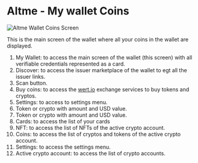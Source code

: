 # Altme - My wallet Coins


<!-- My wallet NFTs part -->
<div class="responsive-container">
  <div class="responsive-image-wallet-coins">
    <img src="/img/ssi_screen/altme_wallet_coins.png" alt="Altme Wallet Coins Screen" style={{ width: '100%', height: 'auto' }} />
  </div>
  <div class="responsive-text-wallet-coins">
  <p>This is the main screen of the wallet where all your coins in the wallet are displayed.</p>
    <ol>
      <li>My Wallet: to access the main screen of the wallet (this screen) with all verifiable credentials represented as a card.</li>
      <li>Discover: to access the issuer marketplace of the wallet to egt all the issuer links.</li>
      <li>Scan button.</li>
      <li>Buy coins: to access the <a href="https://wert.io">wert.io</a> exchange services to buy tokens and cryptos.</li>
      <li>Settings: to access to settings menu.</li>
      <li>Token or crypto with amount and USD value.</li>
      <li>Token or crypto with amount and USD value.</li>
      <li>Cards: to access the list of your cards</li>
      <li>NFT: to access the list of NFTs of the active crypto account.</li>
      <li>Coins: to access the list of cryptos and tokens of the active crypto account.</li>
      <li>Settings: to access the settings menu.</li>
      <li>Active crypto account: to access the list of crypto accounts.</li>
    </ol>
  </div>
</div>
